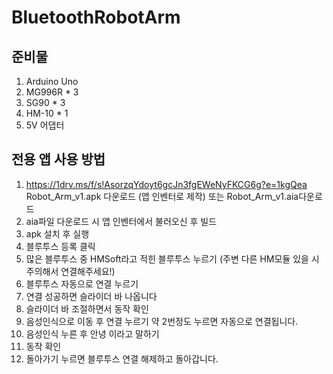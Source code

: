 # BluetoothRobotArm

## 준비물

1. Arduino Uno
2. MG996R * 3
3. SG90 * 3
4. HM-10 * 1
5. 5V 어댑터

## 전용 앱 사용 방법</br>
1. https://1drv.ms/f/s!AsorzqYdoyt6gcJn3fgEWeNyFKCG6g?e=1kgQea Robot_Arm_v1.apk 다운로드 (앱 인벤터로 제작) 또는 Robot_Arm_v1.aia다운로드
2. aia파일 다운로드 시 앱 인벤터에서 불러오신 후 빌드
3. apk 설치 후 실행
4. 블루투스 등록 클릭
5. 많은 블루투스 중 HMSoft라고 적힌 블루투스 누르기 (주변 다른 HM모듈 있을 시 주의해서 연결해주세요!)
6. 블루투스 자동으로 연결 누르기
7. 연결 성공하면 슬라이더 바 나옵니다
8. 슬라이더 바 조절하면서 동작 확인
9. 음성인식으로 이동 후 연결 누르기 약 2번정도 누르면 자동으로 연결됩니다.
10. 음성인식 누른 후 안녕 이라고 말하기
11. 동작 확인
12. 돌아가기 누르면 블루투스 연결 해제하고 돌아갑니다.
